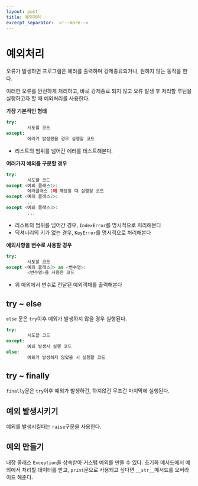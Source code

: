 ```yaml
---
layout: post
title: 예외처리
excerpt_separator:  <!--more-->
---
```




# 예외처리

오류가 발생하면 프로그램은 에러를 출력하며 강제종료되거나, 원하지 않는 동작을 한다.

이러한 오류를 안전하게 처리하고, 바로 강제종료 되지 않고 오류 발생 후 처리할 루틴을 실행하고자 할 때 예외처리를 사용한다.

**가장 기본적인 형태**

```python
try:
		시도할 코드
except:
		에러가 발생했을 경우 실행할 코드
```

- 리스트의 범위를 넘어간 에러를 테스트해본다.



**여러가지 예외를 구분할 경우**

```python
try:
		시도할 코드
except <예외 클래스1>:
		에러클래스 1에 해당할 때 실행할 코드
except <예외 클래스2>:
		...
except <예외 클래스3>:
		...
```

- 리스트의 범위를 넘어간 경우, ```IndexError```를 명시적으로 처리해본다
- 딕셔너리의 키가 없는 경우, ```KeyError```를 명시적으로 처리해본다



**예외사항을 변수로 사용할 경우**

```python
try:
		시도할 코드
except <예외 클래스3> as <변수명>:
		<변수명>을 사용한 코드
```

- 위 예외에서 변수로 전달된 예외객체를 출력해본다



## try ~ else

```else``` 문은 ```try```이후 예외가 발생하지 않을 경우 실행된다.

```python
try:
		시도할 코드
except:
		예외 발생시 실행 코드
else:
		예외가 발생하지 않았을 시 실행할 코드
```



## try ~ finally

```finally```문은 ```try```이후 예외가 발생하건, 하지않건 무조건 마지막에 실행된다.



## 예외 발생시키기

예외를 발생시킬때는 ```raise```구문을 사용한다.



## 예외 만들기

내장 클래스 ```Exception```을 상속받아 커스텀 예외를 만들 수 있다. 초기화 메서드에서 예외에서 처리할 데이터를 받고, ```print```문으로 사용되고 싶다면 ```__str__```메서드를 오버라이드 해준다.